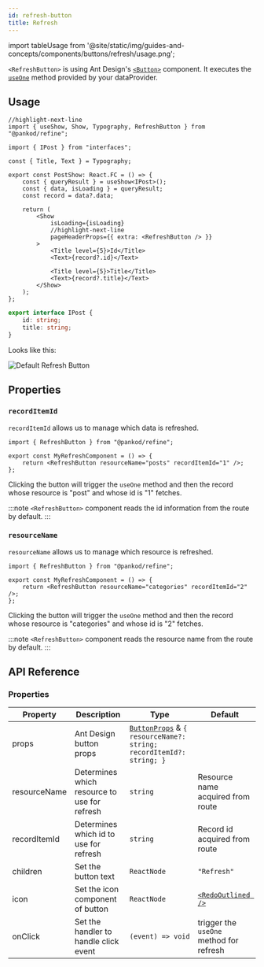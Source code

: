 ```yaml
---
id: refresh-button
title: Refresh
---
```


import tableUsage from '@site/static/img/guides-and-concepts/components/buttons/refresh/usage.png';

`<RefreshButton>` is using Ant Design's [`<Button>`](https://ant.design/components/button/) component. It executes the [`useOne`](../../hooks/data/useOne.md) method provided by your dataProvider.

## Usage

```tsx
//highlight-next-line
import { useShow, Show, Typography, RefreshButton } from "@pankod/refine";

import { IPost } from "interfaces";

const { Title, Text } = Typography;

export const PostShow: React.FC = () => {
    const { queryResult } = useShow<IPost>();
    const { data, isLoading } = queryResult;
    const record = data?.data;

    return (
        <Show
            isLoading={isLoading}
            //highlight-next-line
            pageHeaderProps={{ extra: <RefreshButton /> }}
        >
            <Title level={5}>Id</Title>
            <Text>{record?.id}</Text>

            <Title level={5}>Title</Title>
            <Text>{record?.title}</Text>
        </Show>
    );
};
```

```ts
export interface IPost {
    id: string;
    title: string;
}
```

Looks like this:

<div>
    <img src={tableUsage} alt="Default Refresh Button" />
</div>

## Properties

### `recordItemId`

`recordItemId` allows us to manage which data is refreshed.

```tsx
import { RefreshButton } from "@pankod/refine";

export const MyRefreshComponent = () => {
    return <RefreshButton resourceName="posts" recordItemId="1" />;
};
```

Clicking the button will trigger the `useOne` method and then the record whose resource is "post" and whose id is "1" fetches.

:::note
`<RefreshButton>` component reads the id information from the route by default.
:::

### `resourceName`

`resourceName` allows us to manage which resource is refreshed.

```tsx
import { RefreshButton } from "@pankod/refine";

export const MyRefreshComponent = () => {
    return <RefreshButton resourceName="categories" recordItemId="2" />;
};
```

Clicking the button will trigger the `useOne` method and then the record whose resource is "categories" and whose id is "2" fetches.

:::note
`<RefreshButton>` component reads the resource name from the route by default.
:::

## API Reference

### Properties

| Property     | Description                                  | Type                                                                                                             | Default                                                   |
| ------------ | -------------------------------------------- | ---------------------------------------------------------------------------------------------------------------- | --------------------------------------------------------- |
| props        | Ant Design button props                      | [`ButtonProps`](https://ant.design/components/button/#API) & `{ resourceName?: string; recordItemId?: string; }` |                                                           |
| resourceName | Determines which resource to use for refresh | `string`                                                                                                         | Resource name acquired from route                         |
| recordItemId | Determines which id to use for refresh       | `string`                                                                                                         | Record id acquired from route                             |
| children     | Set the button text                          | `ReactNode`                                                                                                      | `"Refresh"`                                               |
| icon         | Set the icon component of button             | `ReactNode`                                                                                                      | [`<RedoOutlined />`](https://ant.design/components/icon/) |
| onClick      | Set the handler to handle click event        | `(event) => void`                                                                                                | trigger the `useOne` method for refresh                   |

